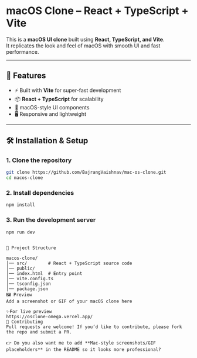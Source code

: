 # macOS Clone – React + TypeScript + Vite

This is a **macOS UI clone** built using **React, TypeScript, and Vite**.  
It replicates the look and feel of macOS with smooth UI and fast performance.

---

## 🚀 Features
- ⚡ Built with **Vite** for super-fast development
- 📦 **React + TypeScript** for scalability
- 🎨 macOS-style UI components
- 🖥️ Responsive and lightweight

---

## 🛠️ Installation & Setup

### 1. Clone the repository
```bash
git clone https://github.com/BajrangVaishnav/mac-os-clone.git
cd macos-clone
```

### 2. Install dependencies
```bash
npm install
```

### 3. Run the development server
```bash
npm run dev
```
```base

📂 Project Structure

macos-clone/
│── src/        # React + TypeScript source code
│── public/     
│── index.html  # Entry point
│── vite.config.ts
│── tsconfig.json
│── package.json
🖼️ Preview
Add a screenshot or GIF of your macOS clone here

✨For live preview
https://osclone-omega.vercel.app/
🤝 Contributing
Pull requests are welcome! If you’d like to contribute, please fork the repo and submit a PR.

👉 Do you also want me to add **Mac-style screenshots/GIF placeholders** in the README so it looks more professional?
```
